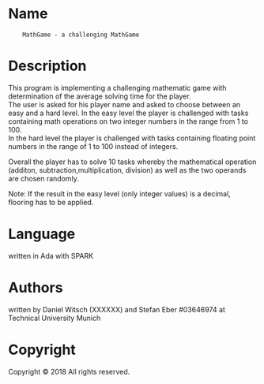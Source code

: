 # Name
        MathGame - a challenging MathGame


# Description

This program is implementing a challenging mathematic game with determination of the average solving time for the player. </br>
The user is asked for his player name and asked to choose between an easy and a hard level.
In the easy level the player is challenged with tasks containing math operations on two integer numbers in the range from 1 to 100. </br>
In the hard level the player is challenged with tasks containing floating point numbers in the range of 1 to 100 instead of integers. </br>
        
Overall the player has to solve 10 tasks whereby the mathematical operation (additon, subtraction,multiplication, division) as well as the two operands are chosen randomly.



Note: If the result in the easy level (only integer values) is a decimal, flooring has to be applied.


# Language
written in Ada with SPARK

# Authors
written by Daniel Witsch (XXXXXX) and Stefan Eber #03646974  at Technical University Munich

# Copyright

Copyright © 2018 All rights reserved.


